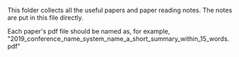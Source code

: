 This folder collects all the useful papers and paper reading notes. The notes are put in this file directly.

Each paper's pdf file should be named as, for example, "2019_conference_name_system_name_a_short_summary_within_15_words.pdf"

